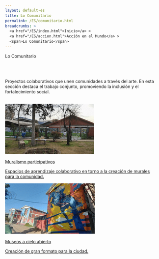 ```yaml
---
layout: default-es
title: Lo Comunitario
permalink: /ES/comunitario.html
breadcrumbs: >
  <a href="/ES/index.html">Inicio</a> >
  <a href="/ES/accion.html">Acción en el Mundo</a> >
  <span>Lo Comunitario</span>
---
```



  <!-- Título principal -->
  <div class="titulo">Lo Comunitario</div>
<br>
<br>
<br>
  <!-- Texto descriptivo -->
  <p class="parrafo">
    Proyectos colaborativos que unen comunidades a través del arte. En esta sección
    destaca el trabajo conjunto, promoviendo la inclusión y el fortalecimiento social.
  </p>

<br>

<!-- Contenedor de botones estilo 'fancy-button' -->
<div class="button-container">
  <!-- Botón 1: Talleres participativos -->
  <a href="/ES/talleres-participativos.html" class="fancy-button">
    <div class="button-content">
      <img src="/assets/img/boton-muralismo-colectivo.gif" alt="Muralismo participativo">
      <p class="title">Muralismo participativos</p>
      <p class="subtitle">Espacios de aprendizaje colaborativo en torno a la creación de murales para la comunidad.</p>
    </div>
  </a>

  <!-- Botón 2: Murales en festivales al aire libre -->
  <a href="/ES/murales-comunitarios.html" class="fancy-button">
    <div class="button-content">
      <img src="/assets/img/boton-museos-cielo-abierto.gif" alt="Murales comunitarios">
      <p class="title">Museos a cielo abierto</p>
      <p class="subtitle">Creación de gran formato para la ciudad.</p>
    </div>
  </a>

</div>
<br>
<br>
